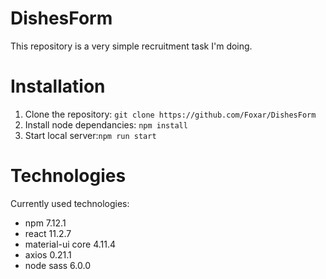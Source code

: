 # DishesForm

This repository is a very simple recruitment task I'm doing.

# Installation
1. Clone the repository: `git clone https://github.com/Foxar/DishesForm`
2. Install node dependancies: `npm install`
3. Start local server:`npm run start`


# Technologies
Currently used technologies:
- npm 7.12.1
- react 11.2.7
- material-ui core 4.11.4
- axios 0.21.1
- node sass 6.0.0

